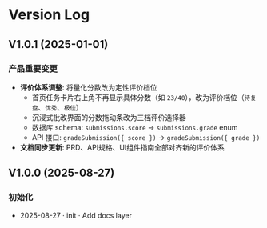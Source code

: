 # Version Log

## V1.0.1 (2025-01-01)
### 产品重要变更
- **评价体系调整**: 将量化分数改为定性评价档位
  - 首页任务卡片右上角不再显示具体分数（如 `23/40`），改为评价档位（`待复盘`、`优秀`、`极佳`）
  - 沉浸式批改界面的分数拖动条改为三档评价选择器
  - 数据库 schema: `submissions.score` → `submissions.grade` enum
  - API 接口: `gradeSubmission({ score })` → `gradeSubmission({ grade })`
- **文档同步更新**: PRD、API规格、UI组件指南全部对齐新的评价体系

## V1.0.0 (2025-08-27)
### 初始化
- 2025-08-27 · init · Add docs layer
